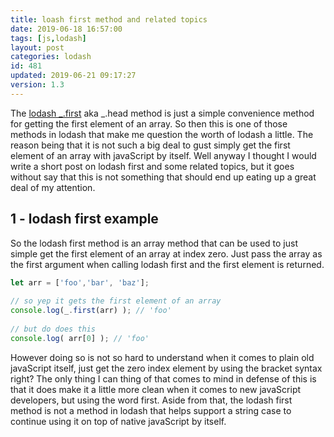 ```yaml
---
title: loash first method and related topics
date: 2019-06-18 16:57:00
tags: [js,lodash]
layout: post
categories: lodash
id: 481
updated: 2019-06-21 09:17:27
version: 1.3
---
```


The [lodash \_.first](https://lodash.com/docs/4.17.11#head) aka \_.head method is just a simple convenience method for getting the first element of an array. So then this is one of those methods in lodash that make me question the worth of lodash a little. The reason being that it is not such a big deal to gust simply get the first element of an array with javaScript by itself. Well anyway I thought I would write a short post on lodash first and some related topics, but it goes without say that this is not something that should end up eating up a great deal of my attention.

<!-- more -->

## 1 - lodash first example

So the lodash first method is an array method that can be used to just simple get the first element of an array at index zero. Just pass the array as the first argument when calling lodash first and the first element is returned.

```js
let arr = ['foo','bar', 'baz'];
 
// so yep it gets the first element of an array
console.log(_.first(arr) ); // 'foo'
 
// but do does this
console.log( arr[0] ); // 'foo'
```

However doing so is not so hard to understand when it comes to plain old javaScript itself, just get the zero index element by using the bracket syntax right? The only thing I can thing of that comes to mind in defense of this is that it does make it a little more clean when it comes to new javaScript developers, but using the word first. Aside from that, the lodash first method is not a method in lodash that helps support a string case to continue using it on top of native javaScript by itself.